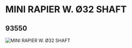 # MINI RAPIER W. Ø32 SHAFT
## 93550
![MINI RAPIER W. Ø32 SHAFT](https://lc-www-live-s.legocdn.com/media/bricks/5/2/4618270.jpg)